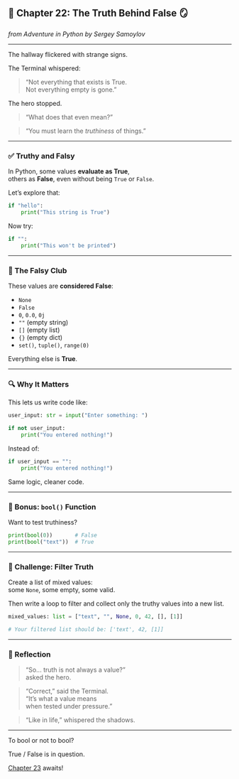 ## 🐍 Chapter 22: The Truth Behind False 🪞  
*from Adventure in Python by Sergey Samoylov*

---

The hallway flickered with strange signs.

The Terminal whispered:  
> “Not everything that exists is True.  
> Not everything empty is gone.”

The hero stopped.

> “What does that even mean?”

> “You must learn the *truthiness* of things.”

---

### ✅ Truthy and Falsy

In Python, some values **evaluate as True**,  
others as **False**, even without being `True` or `False`.

Let’s explore that:

```python
if "hello":
    print("This string is True")
```

Now try:

```python
if "":
    print("This won't be printed")
```

---

### 🔎 The Falsy Club

These values are **considered False**:

- `None`
- `False`
- `0`, `0.0`, `0j`
- `""` (empty string)
- `[]` (empty list)
- `{}` (empty dict)
- `set()`, `tuple()`, `range(0)`

Everything else is **True**.

---

### 🔍 Why It Matters

This lets us write code like:

```python
user_input: str = input("Enter something: ")

if not user_input:
    print("You entered nothing!")
```

Instead of:

```python
if user_input == "":
    print("You entered nothing!")
```

Same logic, cleaner code.

---

### 🧪 Bonus: `bool()` Function

Want to test truthiness?

```python
print(bool(0))       # False
print(bool("text"))  # True
```

---

### 🧠 Challenge: Filter Truth

Create a list of mixed values:  
some `None`, some empty, some valid.

Then write a loop to filter and collect
only the truthy values into a new list.

```python
mixed_values: list = ["text", "", None, 0, 42, [], [1]]

# Your filtered list should be: ['text', 42, [1]]
```

---

### 🧠 Reflection

> “So... truth is not always a value?”  
> asked the hero.

> “Correct,” said the Terminal.  
> “It’s what a value means  
> when tested under pressure.”

> “Like in life,” whispered the shadows.

---

To bool or not to bool?

True / False is in question.

[Chapter 23](Chapter_23.md) awaits!
